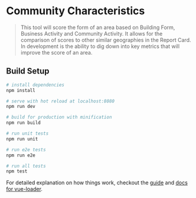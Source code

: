 # Community Characteristics

> This tool will score the form of an area based on Building Form, Business Activity and Community Activity. It allows for the comparison of scores to other similar geographies in the Report Card.  In development is the ability to dig down into key metrics that will improve the score of an area.

## Build Setup

``` bash
# install dependencies
npm install

# serve with hot reload at localhost:8080
npm run dev

# build for production with minification
npm run build

# run unit tests
npm run unit

# run e2e tests
npm run e2e

# run all tests
npm test
```

For detailed explanation on how things work, checkout the [guide](http://vuejs-templates.github.io/webpack/) and [docs for vue-loader](http://vuejs.github.io/vue-loader).
